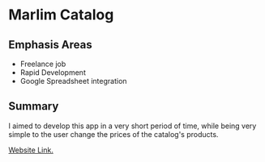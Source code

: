 # Marlim Catalog

## Emphasis Areas

- Freelance job
- Rapid Development
- Google Spreadsheet integration
  
## Summary
I aimed to develop this app in a very short period of time, while being very simple to the user change the prices of the catalog's products.

[Website Link.](https://marlim-mayorista.netlify.app)

